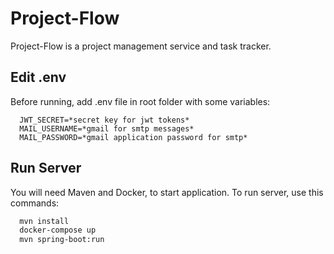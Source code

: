 
# Project-Flow

Project-Flow is a project management service and task tracker.

## Edit .env

Before running, add .env file in root folder with some variables:

```
  JWT_SECRET=*secret key for jwt tokens*
  MAIL_USERNAME=*gmail for smtp messages*
  MAIL_PASSWORD=*gmail application password for smtp*
```
## Run Server

You will need Maven and Docker, to start application.
To run server, use this commands:

```bash
  mvn install
  docker-compose up
  mvn spring-boot:run
```